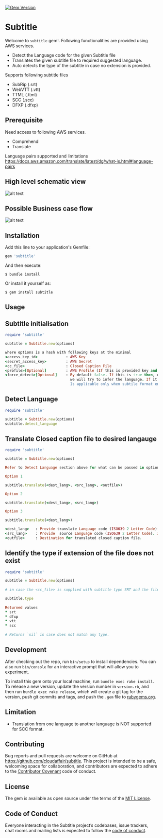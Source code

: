 [![Gem Version](https://badge.fury.io/rb/subtitle.svg)](https://badge.fury.io/rb/subtitle)

# Subtitle

Welcome to `subtitle` gem!. Following functionalities are provided using AWS services.

* Detect the Language code for the given Subtitle file
* Translates the given subtitle file to required suggested language.
* Auto detects the type of the subtitle in case no extension is provided.

Supports following subtitle files

* SubRip (.srt)
* WebVTT (.vtt) 
* TTML   (.ttml)
* SCC    (.scc)
* DFXP   (.dfxp)

## Prerequisite 
Need access to following AWS services.

* Comprehend
* Translate

Language pairs supported and limitations
https://docs.aws.amazon.com/translate/latest/dg/what-is.html#language-pairs 

## High level schematic view
![alt text](https://github.com/cloudaffair/subtitle/blob/master/misc/subtitle1.png)

## Possible Business case flow
![alt text](https://github.com/cloudaffair/subtitle/blob/master/misc/subtitle2.png)

## Installation

Add this line to your application's Gemfile:

```ruby
gem 'subtitle'
```

And then execute:

    $ bundle install

Or install it yourself as:

    $ gem install subtitle

## Usage

## Subtitle initialisation
```ruby
require 'subtitle'

subtitle = Subtitle.new(options)

where options is a hash with following keys at the minimal
<access_key_id>             : AWS Key
<secret_access_key>         : AWS Secret
<cc_file>                   : Closed Caption File
<profile>[Optional]         : AWS Profile (If this is provided key and secret is not required)
<force_detect>[Optional]    : By default false. If this is true then, even if the caption file declares the language
                              we will try to infer the language. If it's false, the declared language would be returned. 
                              Is applicable only when subtile format encapsulates the language information.
```

## Detect Language
```ruby
require 'subtitle'

subtitle = Subtitle.new(options)
subtitle.detect_language
```

## Translate Closed caption file to desired langauge
```ruby
require 'subtitle'

subtitle = Subtitle.new(options)

Refer to Detect Language section above for what can be passed in options

Option 1

subtitle.translate(<dest_lang>, <src_lang>, <outfile>)

Option 2

subtitle.translate(<dest_lang>, <src_lang>)

Option 3

subtitle.translate(<dest_lang>)

<dest_lang>   : Provide translate Language code (ISO639 2 Letter Code)
<src_lang>    : Provide  source Language code (ISO639 2 Letter Code). If not supplied, the source language will be auto detected.
<outfile>     : Destination for translated closed caption file.
```

## Identify the type if extension of the file does not exist
```ruby
require 'subtitle'

subtitle = Subtitle.new(options)
 
# in case the <cc_file> is supplied with subtitle type SRT and the file name does not hold extension.

subtitle.type
 
Returned values
* srt
* dfxp
* vtt
* scc
 
# Returns `nil` in case does not match any type.
```


## Development 

After checking out the repo, run `bin/setup` to install dependencies. You can also run `bin/console` for an interactive prompt that will allow you to experiment.

To install this gem onto your local machine, run `bundle exec rake install`. To release a new version, update the version number in `version.rb`, and then run `bundle exec rake release`, which will create a git tag for the version, push git commits and tags, and push the `.gem` file to [rubygems.org](https://rubygems.org).

## Limitation
* Translation from one language to another language is NOT supported for SCC format.

## Contributing

Bug reports and pull requests are welcome on GitHub at https://github.com/cloudaffair/subtitle. This project is intended to be a safe, welcoming space for collaboration, and contributors are expected to adhere to the [Contributor Covenant](http://contributor-covenant.org) code of conduct.

## License

The gem is available as open source under the terms of the [MIT License](https://opensource.org/licenses/MIT).

## Code of Conduct

Everyone interacting in the Subtitle project’s codebases, issue trackers, chat rooms and mailing lists is expected to follow the [code of conduct](https://github.com/cloudaffair/subtitle/blob/master/CODE_OF_CONDUCT.md).
